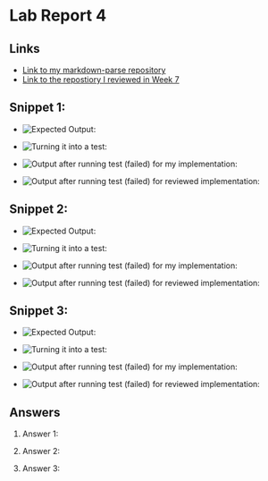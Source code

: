 # Lab Report 4

## Links

* [Link to my markdown-parse repository](https://github.com/Mashyuf/markdown-parser)
* [Link to the repostiory I reviewed in Week 7](https://github.com/cmy0357/markdown-parser)

## Snippet 1:

* ![Expected Output:](https://jemilparikh.github.io/Cse15L-LabReports/snippet1expectedOutput.png)

* ![Turning it into a test:]()

* ![Output after running test (failed) for my implementation:]()

* ![Output after running test (failed) for reviewed implementation:]()

## Snippet 2:

* ![Expected Output:](https://jemilparikh.github.io/Cse15L-LabReports/snippet2expectedOutput.png)

* ![Turning it into a test:]()

* ![Output after running test (failed) for my implementation:]()

* ![Output after running test (failed) for reviewed implementation:]()

## Snippet 3:

* ![Expected Output:](https://jemilparikh.github.io/Cse15L-LabReports/snippet3expectedOutput.png)

* ![Turning it into a test:]()

* ![Output after running test (failed) for my implementation:]()

* ![Output after running test (failed) for reviewed implementation:]()


## Answers

1. Answer 1:

2. Answer 2:

3. Answer 3:


